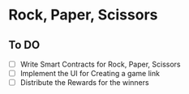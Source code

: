 # Rock, Paper, Scissors

## To DO
* [ ] Write Smart Contracts for Rock, Paper, Scissors
* [ ] Implement the UI for Creating a game link 
* [ ] Distribute the Rewards for the winners
